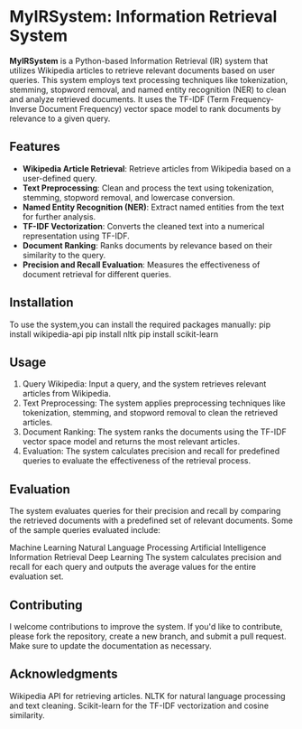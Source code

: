 # MyIRSystem: Information Retrieval System

**MyIRSystem** is a Python-based Information Retrieval (IR) system that utilizes Wikipedia articles to retrieve relevant documents based on user queries. This system employs text processing techniques like tokenization, stemming, stopword removal, and named entity recognition (NER) to clean and analyze retrieved documents. It uses the TF-IDF (Term Frequency-Inverse Document Frequency) vector space model to rank documents by relevance to a given query.

## Features

- **Wikipedia Article Retrieval**: Retrieve articles from Wikipedia based on a user-defined query.
- **Text Preprocessing**: Clean and process the text using tokenization, stemming, stopword removal, and lowercase conversion.
- **Named Entity Recognition (NER)**: Extract named entities from the text for further analysis.
- **TF-IDF Vectorization**: Converts the cleaned text into a numerical representation using TF-IDF.
- **Document Ranking**: Ranks documents by relevance based on their similarity to the query.
- **Precision and Recall Evaluation**: Measures the effectiveness of document retrieval for different queries.

## Installation

To use the system,you can install the required packages manually:
pip install wikipedia-api
pip install nltk
pip install scikit-learn

## Usage

1. Query Wikipedia: Input a query, and the system retrieves relevant articles from Wikipedia.
2. Text Preprocessing: The system applies preprocessing techniques like tokenization, stemming, and stopword removal to clean the retrieved articles.
3. Document Ranking: The system ranks the documents using the TF-IDF vector space model and returns the most relevant articles.
4. Evaluation: The system calculates precision and recall for predefined queries to evaluate the effectiveness of the retrieval process.

## Evaluation

The system evaluates queries for their precision and recall by comparing the retrieved documents with a predefined set of relevant documents. Some of the sample queries evaluated include:

Machine Learning
Natural Language Processing
Artificial Intelligence
Information Retrieval
Deep Learning
The system calculates precision and recall for each query and outputs the average values for the entire evaluation set.

## Contributing

I welcome contributions to improve the system. If you'd like to contribute, please fork the repository, create a new branch, and submit a pull request. Make sure to update the documentation as necessary.


## Acknowledgments

Wikipedia API for retrieving articles.
NLTK for natural language processing and text cleaning.
Scikit-learn for the TF-IDF vectorization and cosine similarity.
